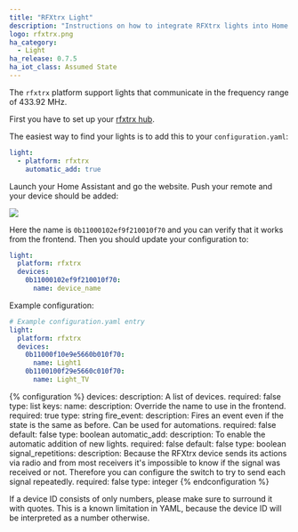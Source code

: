 ```yaml
---
title: "RFXtrx Light"
description: "Instructions on how to integrate RFXtrx lights into Home Assistant."
logo: rfxtrx.png
ha_category:
  - Light
ha_release: 0.7.5
ha_iot_class: Assumed State
---
```


The `rfxtrx` platform support lights that communicate in the frequency range of 433.92 MHz.

First you have to set up your [rfxtrx hub](/components/rfxtrx/).

The easiest way to find your lights is to add this to your `configuration.yaml`:

```yaml
light:
  - platform: rfxtrx
    automatic_add: true
```

Launch your Home Assistant and go the website. Push your remote and your device should be added:

<p class='img'>
<img src='/images/components/rfxtrx/switch.png' />
</p>

Here the name is `0b11000102ef9f210010f70` and you can verify that it works from the frontend. Then you should update your configuration to:

```yaml
light:
  platform: rfxtrx
  devices:
    0b11000102ef9f210010f70:
      name: device_name
```

Example configuration:

```yaml
# Example configuration.yaml entry
light:
  platform: rfxtrx
  devices:
    0b11000f10e9e5660b010f70:
      name: Light1
    0b1100100f29e5660c010f70:
      name: Light_TV
```

{% configuration %}
devices:
  description: A list of devices.
  required: false
  type: list
  keys:
    name:
      description: Override the name to use in the frontend.
      required: true
      type: string
    fire_event:
      description: Fires an event even if the state is the same as before. Can be used for automations.
      required: false
      default: false
      type: boolean
automatic_add:
  description: To enable the automatic addition of new lights.
  required: false
  default: false
  type: boolean
signal_repetitions:
  description: Because the RFXtrx device sends its actions via radio and from most receivers it's impossible to know if the signal was received or not. Therefore you can configure the switch to try to send each signal repeatedly.
  required: false
  type: integer
{% endconfiguration %}

<p class='note warning'>
If a device ID consists of only numbers, please make sure to surround it with quotes.
This is a known limitation in YAML, because the device ID will be interpreted as a number otherwise.
</p>
